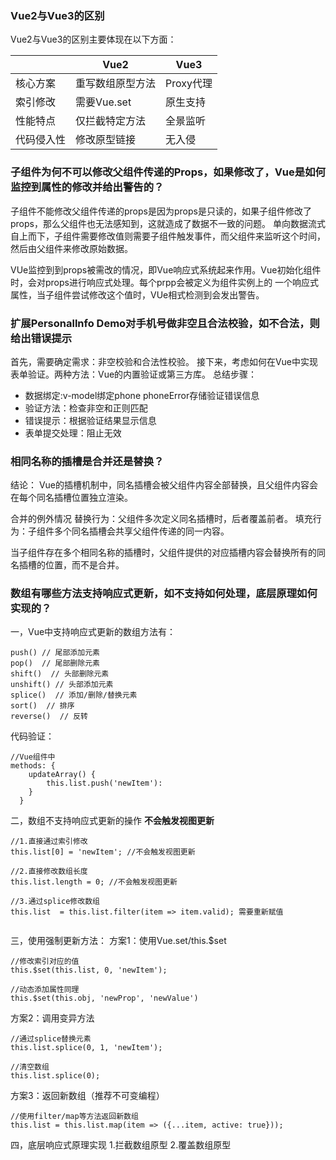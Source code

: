 ### Vue2与Vue3的区别

Vue2与Vue3的区别主要体现在以下方面：

|              | Vue2              | Vue3          |
| -----------  | -----------       | -----------   |
| 核心方案      | 重写数组原型方法   | Proxy代理      |
| 索引修改      | 需要Vue.set       | 原生支持        |
| 性能特点      | 仅拦截特定方法     | 全景监听        |
| 代码侵入性    | 修改原型链接      | 无入侵         |





### 子组件为何不可以修改父组件传递的Props，如果修改了，Vue是如何监控到属性的修改并给出警告的？ 

子组件不能修改父组件传递的props是因为props是只读的，如果子组件修改了props，那么父组件也无法感知到，这就造成了数据不一致的问题。
单向数据流式自上而下，子组件需要修改值则需要子组件触发事件，而父组件来监听这个时间，然后由父组件来修改原始数据。

VUe监控到到props被需改的情况，即Vue响应式系统起来作用。Vue初始化组件时，会对props进行响应式处理。每个prpp会被定义为组件实例上的
一个响应式属性，当子组件尝试修改这个值时，VUe相式检测到会发出警告。

### 扩展Personallnfo Demo对手机号做非空且合法校验，如不合法，则给出错误提示
首先，需要确定需求：非空校验和合法性校验。
接下来，考虑如何在Vue中实现表单验证。两种方法：Vue的内置验证或第三方库。
总结步骤：
- 数据绑定:v-model绑定phone  phoneError存储验证错误信息
- 验证方法：检查非空和正则匹配
- 错误提示：根据验证结果显示信息
- 表单提交处理：阻止无效


### 相同名称的插槽是合并还是替换？
结论：
Vue的插槽机制中，同名插槽会被父组件内容全部替换，且父组件内容会在每个同名插槽位置独立渲染。

合并的例外情况
替换行为：父组件多次定义同名插槽时，后者覆盖前者。
填充行为：子组件多个同名插槽会共享父组件传递的同一内容。

当子组件存在多个相同名称的插槽时，父组件提供的对应插槽内容会替换所有的同名插槽的位置，而不是合并。


### 数组有哪些方法支持响应式更新，如不支持如何处理，底层原理如何实现的？

一，Vue中支持响应式更新的数组方法有：
```
push() // 尾部添加元素
pop()  // 尾部删除元素
shift()  // 头部删除元素
unshift() // 头部添加元素
splice()  // 添加/删除/替换元素
sort()  // 排序
reverse()  // 反转

```

代码验证：
```
//Vue组件中
methods: {
    updateArray() {
        this.list.push('newItem'):
    }
  }
```
二，数组不支持响应式更新的操作
<b>不会触发视图更新</b>
```
//1.直接通过索引修改
this.list[0] = 'newItem'; //不会触发视图更新

//2.直接修改数组长度
this.list.length = 0; //不会触发视图更新

//3.通过splice修改数组
this.list  = this.list.filter(item => item.valid); 需要重新赋值


```

三，使用强制更新方法：
方案1：使用Vue.set/this.$set
```
//修改索引对应的值
this.$set(this.list, 0, 'newItem');

//动态添加属性同理
this.$set(this.obj, 'newProp', 'newValue')
```

方案2：调用变异方法
```
//通过splice替换元素
this.list.splice(0, 1, 'newItem');

//清空数组
this.list.splice(0);

```

方案3：返回新数组（推荐不可变编程）
```
//使用filter/map等方法返回新数组
this.list = this.list.map(item => ({...item, active: true}));
```

四，底层响应式原理实现
1.拦截数组原型
2.覆盖数组原型



